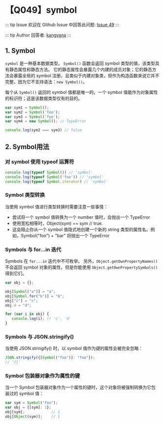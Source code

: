 # 【Q049】symbol


::: tip Issue
欢迎在 Gtihub Issue 中回答此问题: [Issue 49](https://github.com/kangyana/daily-question/issues/49)
:::

::: tip Author
回答者: [kangyana](https://github.com/kangyana)
:::
## 1. Symbol
`symbol` 是一种基本数据类型。
`Symbol()` 函数会返回 symbol 类型的值，该类型具有静态属性和静态方法。
它的静态属性会暴露几个内建的成员对象；它的静态方法会暴露全局的 symbol 注册，且类似于内建对象类，但作为构造函数来说它并不完整，因为它不支持语法：`new Symbol()`。

每个从 `Symbol()` 返回的 symbol 值都是唯一的。一个 symbol 值能作为对象属性的标识符；这是该数据类型仅有的目的。

```javascript
var sym1 = Symbol();
var sym2 = Symbol('foo');
var sym3 = Symbol('foo');
var sym4 = new Symbol(); // TypeError

console.log(sym2 === sym3) // false
```

## 2. Symbol用法
### 对 symbol 使用 typeof 运算符
```javascript
console.log(typeof Symbol()) // 'symbol'
console.log(typeof Symbol('foo')) // 'symbol'
console.log(typeof Symbol.iterator) // 'symbol'
```

### Symbol 类型转换
当使用 symbol 值进行类型转换时需要注意一些事情：

- 尝试将一个 symbol 值转换为一个 number 值时，会抛出一个 TypeError 
- 使用宽松相等时，Object(sym) == sym // true.
- 这会阻止你从一个 symbol 值隐式地创建一个新的 string 类型的属性名。例如，Symbol("foo") + "bar" 将抛出一个 TypeError

### Symbols 与 for...in 迭代
Symbols 在 `for...in` 迭代中不可枚举。
另外，`Object.getOwnPropertyNames()` 不会返回 symbol 对象的属性，但是你能使用 `Object.getOwnPropertySymbols()` 得到它们。
```javascript
var obj = {};

obj[Symbol("a")] = "a";
obj[Symbol.for("b")] = "b";
obj["c"] = "c";
obj.d = "d";

for (var i in obj) {
   console.log(i); // 'c', 'd'
}
```

### Symbols 与 JSON.stringify()
当使用 JSON.stringify() 时，以 symbol 值作为键的属性会被完全忽略：
```javascript
JSON.stringify({[Symbol("foo")]: "foo"});
// '{}'
```

### Symbol 包装器对象作为属性的键
当一个 Symbol 包装器对象作为一个属性的键时，这个对象将被强制转换为它包装过的 symbol 值：
```javascript
var sym = Symbol("foo");
var obj = {[sym]: 1};
obj[sym];            // 1
obj[Object(sym)];    // 1
```

